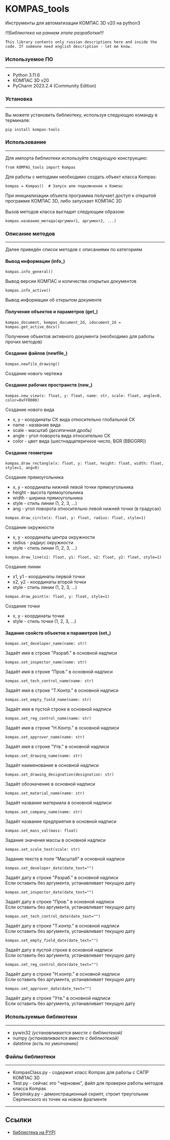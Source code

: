 # KOMPAS_tools
Инструменты для автоматизации КОМПАС 3D v20 на python3

*!!!Библиотека на раннем этапе разработки!!!*

`This library contents only russian descriptions here and inside the code.
If someone need english description - let me know.`

### Используемое ПО
***
- Python 3.11.6
- КОМПАС 3D v20
- PyCharm 2023.2.4 (Community Edition)

### Установка
***
Вы можете установить библиотеку, используя следующую команду в терминале:
```
pip install kompas-tools
```

### Использование
***
Для импорта библиотеки используйте следующую конструкцию:
```
from KOMPAS_tools import Kompas
```
Для работы с методами необходимо создать объект класса Kompas:
```
kompas = Kompas()  # Запуск или подключение к Компас
```
При инициализации объекта программа получает доступ к открытой программе КОМПАС 3D, либо запускает КОМПАС 3D\
\
Вызов методов класса выгладит следующим образом:
```
kompas.название_метода(аргумент1, аргумент2, ...)
```

### Описание методов
***
Далее приведён список методов с описаниями по категориям

#### Вывод информации (info_)
```
kompas.info_general()
```
Вывод версии КОМПАС и количества открытых документов
```
kompas.info_active()
```
Вывод информации об открытом документе

#### Получение объектов и параметров (get_)
```
kompas_document, kompas_document_2d, idocument_2d = kompas.get_active_docs()
```
Получение объектов активного документа (необходимо для работы прочих методов)

#### Создание файлов (newfile_)
```
kompas.newfile_drawing()
```
Создание нового чертежа
#### Создание рабочих пространств (new_)
```
kompas.new_view(x: float, y: float, name: str, scale: float, angle=0, color=0xFF0000)
```
Создание нового вида
- x, y - координаты СК вида относительно глобальной СК
- name - название вида
- scale - масштаб *(десятичная дробь)*
- angle - угол поворота вида относительно СК
- color - цвет вида (шестнадцатеричное число, BGR [BBGGRR])

#### Создание геометрии
```
kompas.draw_rectangle(x: float, y: float, height: float, width: float, style=1, ang=0)
```
Создание прямоугольника
- x, y - координаты нижней левой точки прямоугольника
- height - высота прямоугольника
- width - ширина прямоугольника
- style - стиль линии (1, 2, 3, ...)
- ang - угол поворота относительно левой нижней точки (в градусах)
```
kompas.draw_circle(x: float, y: float, radius: float, style=1)
```
Создание окружности
- x, y - координаты центра окружности
- radius - радиус окружности
- style - стиль линии (1, 2, 3, ...)
```
kompas.draw_line(x1: float, y1: float, x2: float, y2: float, style=1)
```
Создание линии
- x1, y1 - координаты первой точки
- x2, y2 - координаты второй точки
- style - стиль линии (1, 2, 3, ...)
```
kompas.draw_point(x: float, y: float, style=1)
```
Создание точки
- x, y - координаты точки
- style - стиль точки (1, 2, 3, ...)

#### Задание свойств объектов и параметров (set_)
```
kompas.set_developer_name(name: str)
```
Задаёт имя в строке "Разраб." в основной надписи
```
kompas.set_inspector_name(name: str)
```
Задаёт имя в строке "Пров." в основной надписи
```
kompas.set_tech_control_name(name: str)
```
Задаёт имя в строке "Т.Контр." в основной надписи
```
kompas.set_empty_field_name(name: str)
```
Задаёт имя в пустой строке в основной надписи
```
kompas.set_reg_control_name(name: str)
```
Задаёт имя в строке "Н.Контр." в основной надписи
```
kompas.set_approver_name(name: str)
```
Задаёт имя в строке "Утв." в основной надписи
```
kompas.set_drawing_name(name: str)
```
Задаёт наименование в основной надписи
```
kompas.set_drawing_designation(designation: str)
```
Задаёт обозначение в основной надписи
```
kompas.set_material_name(name: str)
```
Задаёт название материала в основной надписи
```
kompas.set_company_name(name: str)
```
Задаёт название предприятия в основной надписи
```
kompas.set_mass_val(mass: float)
```
Задание значения массы в основной надписи
```
kompas.set_scale_text(scale: str)
```
Задание текста в поле "Масштаб" в основной надписи
```
kompas.set_developer_date(date_text="")
```
Задаёт дату в строке "Разраб." в основной надписи\
Если оставить без аргумента, устанавливает текущую дату
```
kompas.set_inspector_date(date_text="")
```
Задаёт дату в строке "Пров." в основной надписи\
Если оставить без аргумента, устанавливает текущую дату
```
kompas.set_tech_control_date(date_text="")
```
Задаёт дату в строке "Т.контр." в основной надписи\
Если оставить без аргумента, устанавливает текущую дату
```
kompas.set_empty_field_date(date_text="")
```
Задаёт дату в пустой строке в основной надписи\
Если оставить без аргумента, устанавливает текущую дату
```
kompas.set_reg_control_date(date_text="")
```
Задаёт дату в строке "Н.контр." в основной надписи\
Если оставить без аргумента, устанавливает текущую дату
```
kompas.set_approver_date(date_text="")
```
Задаёт дату в строке "Утв." в основной надписи\
Если оставить без аргумента, устанавливает текущую дату

### Используемые библиотеки
***
- pywin32 *(устанавливается вместе с библиотекой)*
- numpy *(устанавливается вместе с библиотекой)*
- datetime *(есть по умолчанию)*

### Файлы библиотеки
***
- KompasClass.py - содержит класс Kompas для работы с САПР КОМПАС 3D
- Test.py - сейчас это "черновик", файл для проверки работы методов класса Kompas
- Serpinsky.py - демонстрационный скрипт, строит треугольник Серпинского из точек на новом фрагменте
***

## Ссылки

- [библиотека на PYPI](https://pypi.org/project/KOMPAS-tools/)
